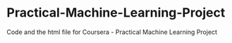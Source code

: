 # Practical-Machine-Learning-Project
Code and the html file for Coursera - Practical Machine Learning Project
